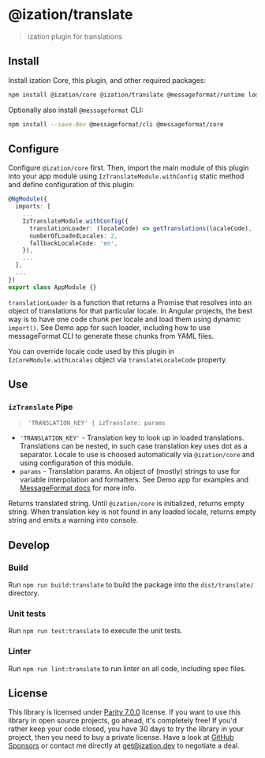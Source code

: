 # @ization/translate

> ization plugin for translations

## Install

Install ization Core, this plugin, and other required packages:

```sh
npm install @ization/core @ization/translate @messageformat/runtime lodash
```

Optionally also install `@messageformat` CLI:

```sh
npm install --save-dev @messageformat/cli @messageformat/core
```

## Configure

Configure `@ization/core` first. Then, import the main module of this plugin into your app module using `IzTranslateModule.withConfig` static method and define configuration of this plugin:

```typescript
@NgModule({
  imports: [
    ...
    IzTranslateModule.withConfig({
      translationLoader: (localeCode) => getTranslations(localeCode),
      numberOfLoadedLocales: 2,
      fallbackLocaleCode: 'en',
    }),
    ...
  ],
  ...
})
export class AppModule {}
```

`translationLoader` is a function that returns a Promise that resolves into an object of translations for that particular locale. In Angular projects, the best way is to have one code chunk per locale and load them using dynamic `import()`. See Demo app for such loader, including how to use messageFormat CLI to generate these chunks from YAML files.

You can override locale code used by this plugin in `IzCoreModule.withLocales` object via `translateLocaleCode` property.

## Use

### `izTranslate` Pipe

> `'TRANSLATION_KEY' | izTranslate: params`

* `'TRANSLATION_KEY'` - Translation key to look up in loaded translations. Translations can be nested, in such case translation key uses dot as a separator. Locale to use is choosed automatically via `@ization/core` and using configuration of this module.
* `params` - Translation params. An object of (mostly) strings to use for variable interpolation and formatters. See Demo app for examples and [MessageFormat docs](http://messageformat.github.io/messageformat/guide/) for more info.

Returns translated string. Until `@ization/core` is initialized, returns empty string. When translation key is not found in any loaded locale, returns empty string and emits a warning into console.

## Develop

### Build

Run `npm run build:translate` to build the package into the `dist/translate/` directory.

### Unit tests

Run `npm run test:translate` to execute the unit tests.

### Linter

Run `npm run lint:translate` to run linter on all code, including spec files.

## License

This library is licensed under [Parity 7.0.0](https://github.com/ization/ization/blob/latest/LICENSE.md) license. If you want to use this library in open source projects, go ahead, it's completely free! If you'd rather keep your code closed, you have 30 days to try the library in your project, then you need to buy a private license. Have a look at [GitHub Sponsors](https://github.com/sponsors/ization) or contact me directly at <get@ization.dev> to negotiate a deal.
